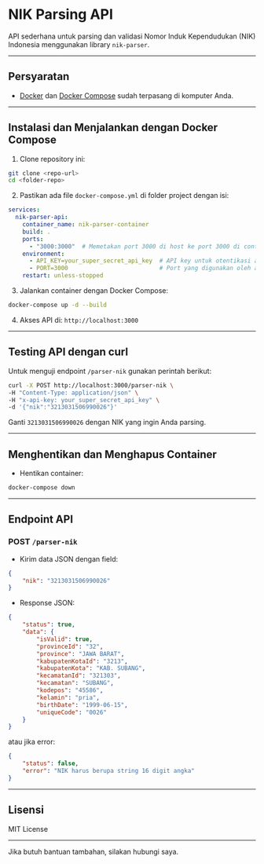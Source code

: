 
# NIK Parsing API

API sederhana untuk parsing dan validasi Nomor Induk Kependudukan (NIK) Indonesia menggunakan library `nik-parser`.

---

## Persyaratan

- [Docker](https://www.docker.com/get-started) dan [Docker Compose](https://docs.docker.com/compose/install/) sudah terpasang di komputer Anda.

---

## Instalasi dan Menjalankan dengan Docker Compose

1. Clone repository ini:

```bash
git clone <repo-url>
cd <folder-repo>
```

2. Pastikan ada file `docker-compose.yml` di folder project dengan isi:

```yaml
services:
  nik-parser-api:
    container_name: nik-parser-container
    build: .
    ports:
      - "3000:3000"  # Memetakan port 3000 di host ke port 3000 di container
    environment:
      - API_KEY=your_super_secret_api_key  # API key untuk otentikasi akses aplikasi
      - PORT=3000                          # Port yang digunakan oleh aplikasi di container
    restart: unless-stopped

```

3. Jalankan container dengan Docker Compose:

```bash
docker-compose up -d --build
```

4. Akses API di: `http://localhost:3000`

---

## Testing API dengan curl

Untuk menguji endpoint `/parser-nik` gunakan perintah berikut:

```bash
curl -X POST http://localhost:3000/parser-nik \
-H "Content-Type: application/json" \
-H "x-api-key: your_super_secret_api_key" \
-d '{"nik":"3213031506990026"}'

```

Ganti `3213031506990026` dengan NIK yang ingin Anda parsing.

---

## Menghentikan dan Menghapus Container

- Hentikan container:

```bash
docker-compose down
```

---

## Endpoint API

### POST `/parser-nik`

- Kirim data JSON dengan field:

```json
{
    "nik": "3213031506990026"
}
```

- Response JSON:

```json
{
    "status": true,
    "data": {
        "isValid": true,
        "provinceId": "32",
        "province": "JAWA BARAT",
        "kabupatenKotaId": "3213",
        "kabupatenKota": "KAB. SUBANG",
        "kecamatanId": "321303",
        "kecamatan": "SUBANG",
        "kodepos": "45586",
        "kelamin": "pria",
        "birthDate": "1999-06-15",
        "uniqueCode": "0026"
    }
}
```

atau jika error:

```json
{
    "status": false,
    "error": "NIK harus berupa string 16 digit angka"
}
```

---

## Lisensi

MIT License

---

Jika butuh bantuan tambahan, silakan hubungi saya.

